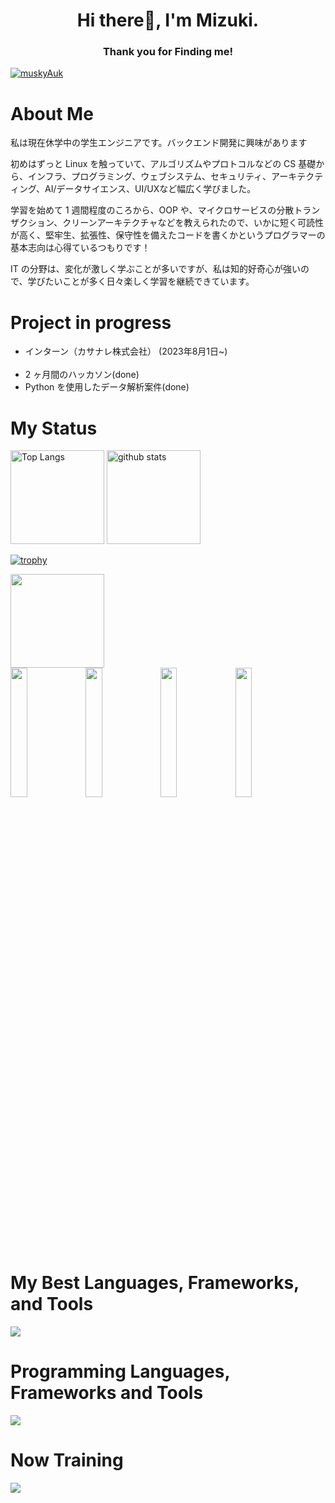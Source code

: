 <h1 align="center"> 
Hi there👋, I'm Mizuki.
</h1>

<h3 align="center"> 
Thank you for Finding me!
</h3>

[![muskyAuk](https://img.shields.io/endpoint?url=https%3A%2F%2Fatcoder-badges.now.sh%2Fapi%2Fatcoder%2Fjson%2FmuskyAuk)](https://atcoder.jp/users/muskyAuk)

# About Me

私は現在休学中の学生エンジニアです。バックエンド開発に興味があります

初めはずっと Linux を触っていて、アルゴリズムやプロトコルなどの CS 基礎から、インフラ、プログラミング、ウェブシステム、セキュリティ、アーキテクティング、AI/データサイエンス、UI/UXなど幅広く学びました。

学習を始めて 1 週間程度のころから、OOP や、マイクロサービスの分散トランザクション、クリーンアーキテクチャなどを教えられたので、いかに短く可読性が高く、堅牢生、拡張性、保守性を備えたコードを書くかというプログラマーの基本志向は心得ているつもりです！

IT の分野は、変化が激しく学ぶことが多いですが、私は知的好奇心が強いので、学びたいことが多く日々楽しく学習を継続できています。
<br>

# Project in progress

- インターン（カサナレ株式会社） (2023年8月1日~)
  <br>
  <br>
- 2 ヶ月間のハッカソン(done)
- Python を使用したデータ解析案件(done)

# My Status

<p align="left"> 
  <img alt="Top Langs" height="150px" src="https://github-readme-stats.vercel.app/api/top-langs/?username=mizuki-sleeper&layout=compact&count_private=true&show_icons=true&theme=dracula" />
  <img alt="github stats" height="150px" src="https://github-readme-stats.vercel.app/api?username=mizuki-sleeper&count_private=true&show_icons=true&show_icons=true&theme=dracula" />
</p>

[![trophy](https://github-profile-trophy.vercel.app/?username=mizuki-sleeper&theme=dracula&column=7)](https://github.com/ryo-ma/github-profile-trophy)

 <p align="left"> 
  <img  height="150px" src="http://github-profile-summary-cards.vercel.app/api/cards/profile-details?username=mizuki-sleeper&theme=dracula" />
   <br/>

   <img  width="23%" src="http://github-profile-summary-cards.vercel.app/api/cards/repos-per-language?username=mizuki-sleeper&theme=dracula" />
   <img  width="23%" src="http://github-profile-summary-cards.vercel.app/api/cards/most-commit-language?username=mizuki-sleeper&theme=dracula" />
   <img  width="23%" src="http://github-profile-summary-cards.vercel.app/api/cards/stats?username=mizuki-sleeper&theme=dracula" />
   <img  width="23%" src="http://github-profile-summary-cards.vercel.app/api/cards/productive-time?username=mizuki-sleeper&theme=dracula&utcOffset=9" />
  </p>
  <br>

# My Best Languages, Frameworks, and Tools

<img src="https://skillicons.dev/icons?i=py,flask,go,ts,react,redux,html,sass,git,vscode" />
<br>

# Programming Languages, Frameworks and Tools

<img src="https://skillicons.dev/icons?i=py,flask,go,c,js,ts,react,redux,html,css,sass,bootstrap,materialui,sqlite,mysql,postgres,docker,firebase,aws,neovim,github,git,linux,postman,vscode,figma" />
<br>

# Now Training

<img src="https://skillicons.dev/icons?i=py,go,cpp,docker,kubernetes" />
<br>
